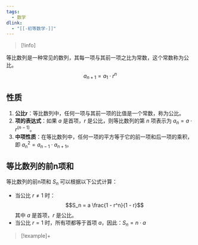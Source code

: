 ```yaml
---
tags:
  - 数学
dlink:
  - "[[-初等数学-]]"
---
```

>[!info]
>
等比数列是一种常见的数列，其每一项与其前一项之比为常数，这个常数称为公比。
$$a_{n+1}=a_{1}\cdot{} r^{n}$$
## 性质

1. **公比r**：等比数列中，任何一项与其前一项的比值是一个常数，称为公比。
2. **项的表达式**：如果 $a$ 是首项，$r$ 是公比，则等比数列的第 $n$ 项表示为 $a_n = a \cdot r^{(n-1)}$。
3. **中项性质**：在等比数列中，任何一项的平方等于它的前一项和后一项的乘积，即 $a_n^2 = a_{n-1} \cdot a_{n+1}$。

## 等比数列的前n项和

等比数列的前n项和 $S_n$ 可以根据以下公式计算：
- 当公比 $r \neq 1$ 时：$$S_n = a \frac{1 - r^n}{1 - r}$$
其中 $a$ 是首项，$r$ 是公比。
- 当公比 $r = 1$ 时，所有项都等于首项 $a$，因此：$S_n = n \cdot a$

>[!example]+

